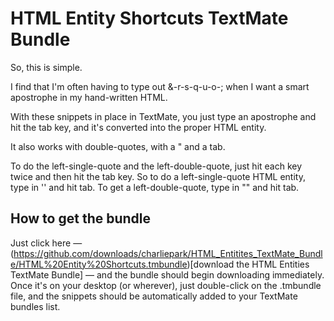 # HTML Entity Shortcuts TextMate Bundle

So, this is simple.

I find that I'm often having to type out &-r-s-q-u-o-; when I want a smart apostrophe in my hand-written HTML.

With these snippets in place in TextMate, you just type an apostrophe and hit the tab key, and it's converted into the proper HTML entity.

It also works with double-quotes, with a " and a tab.

To do the left-single-quote and the left-double-quote, just hit each key twice and then hit the tab key. So to do a left-single-quote HTML entity, type in '' and hit tab. To get a left-double-quote, type in "" and hit tab.

## How to get the bundle

Just click here &mdash; (https://github.com/downloads/charliepark/HTML_Entitites_TextMate_Bundle/HTML%20Entity%20Shortcuts.tmbundle)[download the HTML Entities TextMate Bundle] &mdash; and the bundle should begin downloading immediately. Once it's on your desktop (or wherever), just double-click on the .tmbundle file, and the snippets should be automatically added to your TextMate bundles list.